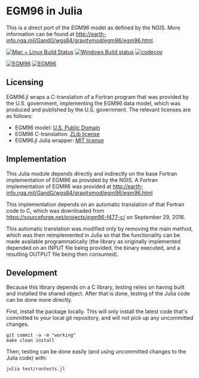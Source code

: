 # EGM96 in Julia

This is a direct port of the EGM96 model as defined by the NGIS.  More information can be
found at http://earth-info.nga.mil/GandG/wgs84/gravitymod/egm96/egm96.html.

[![Mac + Linux Build Status](https://travis-ci.org/peterjdolan/EGM96.jl.svg?branch=master)](https://travis-ci.org/peterjdolan/EGM96.jl)
[![Windows Build status](https://ci.appveyor.com/api/projects/status/khbxit8u1kva9qsk?svg=true)](https://ci.appveyor.com/project/peterjdolan/egm96-jl)
[![codecov](https://codecov.io/gh/peterjdolan/EGM96.jl/branch/master/graph/badge.svg)](https://codecov.io/gh/peterjdolan/EGM96.jl)

[![EGM96](http://pkg.julialang.org/badges/EGM96_0.5.svg)](http://pkg.julialang.org/?pkg=EGM96) 
[![EGM96](http://pkg.julialang.org/badges/EGM96_0.6.svg)](http://pkg.julialang.org/?pkg=EGM96)

## Licensing

EGM96.jl wraps a C-translation of a Fortran program that was provided by the U.S.
government, implementing the EGM96 data model, which was produced and published by
the U.S. government. The relevant licenses are as follows:

 * EGM96 model: [U.S. Public Domain](https://project-open-data.cio.gov/open-licenses/)
 * EGM96 C-translation: [ZLib license](http://zlib.net/zlib_license.html)
 * EGM96.jl Julia wrapper: [MIT license](https://opensource.org/licenses/MIT)

## Implementation

This Julia module depends directly and indirectly on the base Fortran implementation of
EGM96 as provided by the NGIS.  A Fortran implementation of EGM96 was provided at
http://earth-info.nga.mil/GandG/wgs84/gravitymod/egm96/egm96.html

This implementation depends on an automatic translation of that Fortran code to C, which was
downloaded from https://sourceforge.net/projects/egm96-f477-c/ on September 29, 2016.

This automatic translation was modified only by removing the main method, which was then
reimplemented in Julia so that the functionality can be made available programmatically
(the library as originally implemented depended on an INPUT file being provided, the binary
executed, and a resulting OUTPUT file being then consumed).

## Development

Because this library depends on a C library, testing relies on having built and installed
the shared object.  After that is done, testing of the Julia code can be done more
directly.

First, install the package locally.  This will only install the latest code that's committed
to your local git repository, and will not pick up any uncommitted changes.
```
git commit -a -m "working"
make clean install
```

Then, testing can be done easily (and using uncommitted changes to the Julia code) with:
```
julia test/runtests.jl
```
